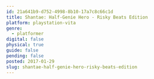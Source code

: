```yaml
---
id: 21a641b9-d752-4998-8b10-17a7c8c66c1d
title: Shantae: Half-Genie Hero - Risky Beats Edition
platform: playstation-vita
genre:
  - platformer
digital: false
physical: true
guide: false
pending: false
posted: 2017-01-29
slug: shantae-half-genie-hero-risky-beats-edition
---
```

